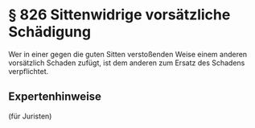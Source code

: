 # § 826 Sittenwidrige vorsätzliche Schädigung
Wer in einer gegen die guten Sitten verstoßenden Weise einem anderen vorsätzlich Schaden zufügt, ist dem anderen zum Ersatz des Schadens verpflichtet.
## Expertenhinweise
(für Juristen)